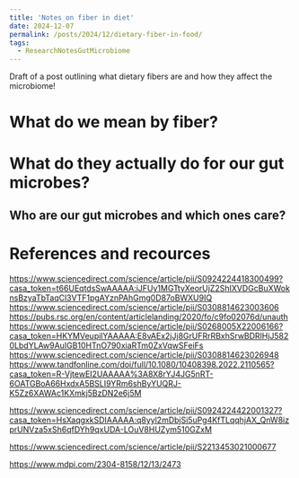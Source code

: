 ```yaml
---
title: 'Notes on fiber in diet'
date: 2024-12-07
permalink: /posts/2024/12/dietary-fiber-in-food/
tags:
  - ResearchNotesGutMicrobiome
---
```


Draft of a post outlining what dietary fibers are and how they affect the microbiome!

What do we mean by fiber?
======



What do they actually do for our gut microbes?
======

Who are our gut microbes and which ones care?
------

References and recources
======

https://www.sciencedirect.com/science/article/pii/S0924224418300499?casa_token=t66UEqtdsSwAAAAA:iJFUy1MGTtyXeorUjZ2ShIXVDGcBuXWoknsBzyaTbTaqCl3VTF1pgAYznPAhGmg0D87oBWXU9IQ
https://www.sciencedirect.com/science/article/pii/S0308814623003606
https://pubs.rsc.org/en/content/articlelanding/2020/fo/c9fo02076d/unauth
https://www.sciencedirect.com/science/article/pii/S0268005X22006166?casa_token=HKYMVeupilYAAAAA:E8vAEx2jJj8GrUFRrRBxhSrwBDRlHjJ5820LbdYLAw9AuIGB10HTnO790xiaRTm0ZxVqwSFeiFs
https://www.sciencedirect.com/science/article/pii/S0308814623026948
https://www.tandfonline.com/doi/full/10.1080/10408398.2022.2110565?casa_token=R-VjtewEI2UAAAAA%3A8X8rYJ4JG5nRT-6OATGBoA66HxdxA5BSLI9YRm6shByYUQRJ-K5Zz6XAWAc1KXmkj5BzDN2e6j5M

https://www.sciencedirect.com/science/article/pii/S0924224422001327?casa_token=HsXaqgxkSDIAAAAA:q8yyl2mDbjSi5uPg4KfTLqqhjAX_QnW8izprUNVza5xSh6qfDYh9qxUDA-LOuV8HUZym510GZxM

https://www.sciencedirect.com/science/article/pii/S2213453021000677

https://www.mdpi.com/2304-8158/12/13/2473